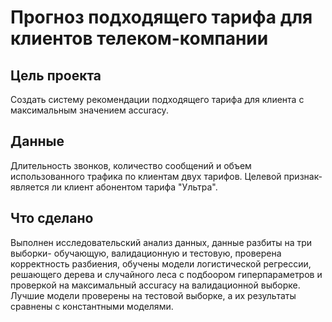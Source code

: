 # Прогноз подходящего тарифа для клиентов телеком-компании
## Цель проекта
Создать систему рекомендации подходящего тарифа для клиента с максимальным значением accuracy.
## Данные
Длительность звонков, количество сообщений и объем использованного трафика по клиентам двух тарифов. Целевой признак- является ли клиент абонентом тарифа "Ультра".
## Что сделано
Выполнен исследовательский анализ данных, данные разбиты на три выборки- обучающую, валидационную и тестовую, проверена корректность разбиения, обучены модели логистической регрессии, решающего дерева и случайного леса с подбоором гиперпараметров и проверкой на максимальный accuracy на валидационной выборке. Лучшие модели проверены на тестовой выборке, а их результаты сравнены с константными моделями.
